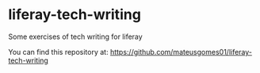# liferay-tech-writing
Some exercises of tech writing for liferay

You can find this repository at:
https://github.com/mateusgomes01/liferay-tech-writing
